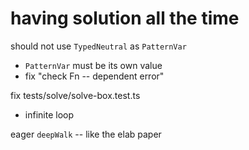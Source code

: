 # having solution all the time

should not use `TypedNeutral` as `PatternVar`

- `PatternVar` must be its own value
- fix "check Fn -- dependent error"

fix tests/solve/solve-box.test.ts

- infinite loop

eager `deepWalk` -- like the elab paper
